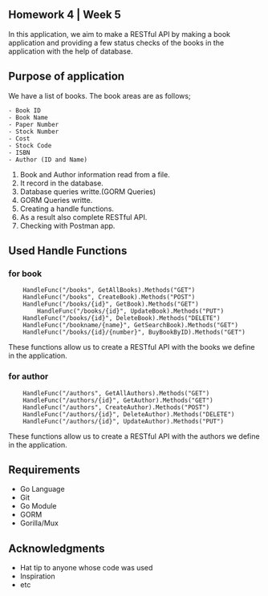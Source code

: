 ## Homework 4 | Week 5
In this application, we aim to make a RESTful API by making a book application and providing a few status checks of the books in the application with the help of database.

## Purpose of application

We have a list of books.
The book areas are as follows;
```
- Book ID
- Book Name
- Paper Number
- Stock Number
- Cost
- Stock Code
- ISBN
- Author (ID and Name)
```
1. Book and Author information read from a file.
2. It record in the database.
3. Database queries writte.(GORM Queries)
4. GORM Queries writte.
5. Creating a handle functions.
6. As a result also complete RESTful API.
7. Checking with Postman app.

 
## Used Handle Functions

### for book
```
	HandleFunc("/books", GetAllBooks).Methods("GET")
	HandleFunc("/books", CreateBook).Methods("POST")
	HandleFunc("/books/{id}", GetBook).Methods("GET")
        HandleFunc("/books/{id}", UpdateBook).Methods("PUT")
	HandleFunc("/books/{id}", DeleteBook).Methods("DELETE")
	HandleFunc("/bookname/{name}", GetSearchBook).Methods("GET")
	HandleFunc("/books/{id}/{number}", BuyBookByID).Methods("GET")
```
These functions allow us to create a RESTful API with the books we define in the application.

### for author
```
	HandleFunc("/authors", GetAllAuthors).Methods("GET")
	HandleFunc("/authors/{id}", GetAuthor).Methods("GET")
	HandleFunc("/authors", CreateAuthor).Methods("POST")
	HandleFunc("/authors/{id}", DeleteAuthor).Methods("DELETE")
	HandleFunc("/authors/{id}", UpdateAuthor).Methods("PUT")
```
These functions allow us to create a RESTful API with the authors we define in the application.

## Requirements

* Go Language
* Git
* Go Module
* GORM
* Gorilla/Mux

## Acknowledgments

* Hat tip to anyone whose code was used
* Inspiration
* etc
